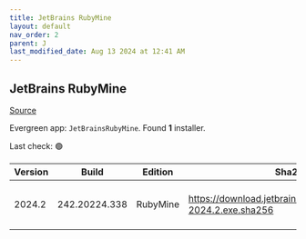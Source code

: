 ```yaml
---
title: JetBrains RubyMine
layout: default
nav_order: 2
parent: J
last_modified_date: Aug 13 2024 at 12:41 AM
---
```


## JetBrains RubyMine

[Source](https://www.jetbrains.com/rubymine)

Evergreen app: `JetBrainsRubyMine`. Found **1** installer.

Last check: 🟢

| Version | Build         | Edition  | Sha256                                                         | Date      | Size      | Type | URI                                                                                                                |
| ------- | ------------- | -------- | -------------------------------------------------------------- | --------- | --------- | ---- | ------------------------------------------------------------------------------------------------------------------ |
| 2024.2  | 242.20224.338 | RubyMine | https://download.jetbrains.com/ruby/RubyMine-2024.2.exe.sha256 | 12/8/2024 | 788772632 | exe  | [https://download.jetbrains.com/ruby/RubyMine-2024.2.exe](https://download.jetbrains.com/ruby/RubyMine-2024.2.exe) |
